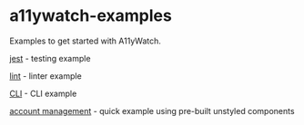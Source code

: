 # a11ywatch-examples

Examples to get started with A11yWatch.

[jest](./with-jest/) - testing example

[lint](./with-lint/) - linter example

[CLI](./with-cli/) - CLI example

[account management](./with-a11ywatch-react-forms/) - quick example using pre-built unstyled components